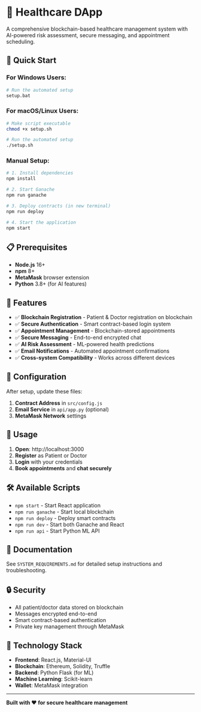 # 🏥 Healthcare DApp

A comprehensive blockchain-based healthcare management system with AI-powered risk assessment, secure messaging, and appointment scheduling.

## 🚀 Quick Start

### For Windows Users:
```bash
# Run the automated setup
setup.bat
```

### For macOS/Linux Users:
```bash
# Make script executable
chmod +x setup.sh

# Run the automated setup
./setup.sh
```

### Manual Setup:
```bash
# 1. Install dependencies
npm install

# 2. Start Ganache
npm run ganache

# 3. Deploy contracts (in new terminal)
npm run deploy

# 4. Start the application
npm start
```

## 📋 Prerequisites

- **Node.js** 16+ 
- **npm** 8+
- **MetaMask** browser extension
- **Python** 3.8+ (for AI features)

## 🎯 Features

- ✅ **Blockchain Registration** - Patient & Doctor registration on blockchain
- ✅ **Secure Authentication** - Smart contract-based login system
- ✅ **Appointment Management** - Blockchain-stored appointments
- ✅ **Secure Messaging** - End-to-end encrypted chat
- ✅ **AI Risk Assessment** - ML-powered health predictions
- ✅ **Email Notifications** - Automated appointment confirmations
- ✅ **Cross-system Compatibility** - Works across different devices

## 🔧 Configuration

After setup, update these files:

1. **Contract Address** in `src/config.js`
2. **Email Service** in `api/app.py` (optional)
3. **MetaMask Network** settings

## 📱 Usage

1. **Open**: http://localhost:3000
2. **Register** as Patient or Doctor
3. **Login** with your credentials
4. **Book appointments** and **chat securely**

## 🛠️ Available Scripts

- `npm start` - Start React application
- `npm run ganache` - Start local blockchain
- `npm run deploy` - Deploy smart contracts
- `npm run dev` - Start both Ganache and React
- `npm run api` - Start Python ML API

## 📖 Documentation

See `SYSTEM_REQUIREMENTS.md` for detailed setup instructions and troubleshooting.

## 🔒 Security

- All patient/doctor data stored on blockchain
- Messages encrypted end-to-end
- Smart contract-based authentication
- Private key management through MetaMask

## 🎨 Technology Stack

- **Frontend**: React.js, Material-UI
- **Blockchain**: Ethereum, Solidity, Truffle
- **Backend**: Python Flask (for ML)
- **Machine Learning**: Scikit-learn
- **Wallet**: MetaMask integration

---

**Built with ❤️ for secure healthcare management**
